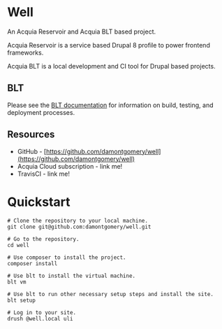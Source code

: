 # Well

An Acquia Reservoir and Acquia BLT based project.

Acquia Reservoir is a service based Drupal 8 profile to power frontend frameworks.

Acquia BLT is a local development and CI tool for Drupal based projects.

## BLT

Please see the [BLT documentation](http://blt.readthedocs.io/en/latest/) for information on build, testing, and deployment processes.

## Resources

* GitHub - [https://github.com/damontgomery/well](https://github.com/damontgomery/well)
* Acquia Cloud subscription - link me!
* TravisCI - link me!

# Quickstart
```
# Clone the repository to your local machine.
git clone git@github.com:damontgomery/well.git

# Go to the repository.
cd well

# Use composer to install the project.
composer install

# Use blt to install the virtual machine.
blt vm

# Use blt to run other necessary setup steps and install the site.
blt setup

# Log in to your site.
drush @well.local uli
```

